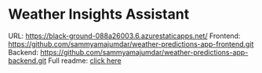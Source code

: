 # Weather Insights Assistant 
URL: https://black-ground-088a26003.6.azurestaticapps.net/ 
Frontend: https://github.com/sammyamajumdar/weather-predictions-app-frontend.git
Backend: https://github.com/sammyamajumdar/weather-predictions-app-backend.git
Full readme: [click here](https://github.com/sammyamajumdar/weather-predictions-app-backend.git)
